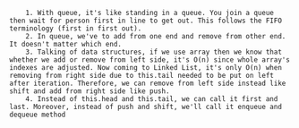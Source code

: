         1. With queue, it's like standing in a queue. You join a queue then wait for person first in line to get out. This follows the FIFO terminology (first in first out).
        2. In queue, we've to add from one end and remove from other end. It doesn't matter which end.
        3. Talking of data structures, if we use array then we know that whether we add or remove from left side, it's O(n) since whole array's indexes are adjusted. Now coming to Linked List, it's only O(n) when removing from right side due to this.tail needed to be put on left after iteration. Therefore, we can remove from left side instead like shift and add from right side like push.
        4. Instead of this.head and this.tail, we can call it first and last. Moreover, instead of push and shift, we'll call it enqueue and dequeue method
